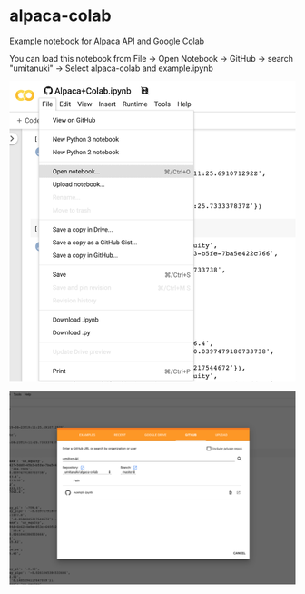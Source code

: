 # alpaca-colab
Example notebook for Alpaca API and Google Colab

You can load this notebook from File -> Open Notebook -> GitHub -> search "umitanuki" -> Select alpaca-colab and example.ipynb


![Image1](./colab1.png)

![Image2](./colab2.png)
